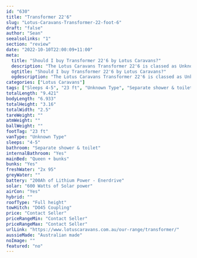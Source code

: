 ```yaml
---
id: "630"
title: "Transformer 22'6"
slug: "Lotus-Caravans-Transformer-22-foot-6"
draft: "false"
author: "Sean"
seealsolinks: "1"
section: "review"
date: "2022-10-10T22:00:09+11:00"
meta:
  title: "Should I buy Transformer 22'6 by Lotus Caravans?"
  description: "The Lotus Caravans Transformer 22'6 is classed as Unknown Type, and sleeps 4-5 people. It is Australian made and comes in at 23 ft. It generally has Separate shower & toilet."
  ogtitle: "Should I buy Transformer 22'6 by Lotus Caravans?"
  ogdescription: "The Lotus Caravans Transformer 22'6 is classed as Unknown Type, and sleeps 4-5 people. It is Australian made and comes in at 23 ft. It generally has Separate shower & toilet."
categories: ["Lotus Caravans"]
tags: ["Sleeps 4-5", "23 ft", "Unknown Type", "Separate shower & toilet", "Full height", "Price Unknown"]
totalLength: "9.421"
bodyLength: "6.933"
totalHeight: "3.16"
totalWidth: "2.5"
tareWeight: ""
atmWeight: ""
ballWeight: ""
footTag: "23 ft"
vanType: "Unknown Type"
sleeps: "4-5"
bathroom: "Separate shower & toilet"
internalBathroom: "Yes"
mainBed: "Queen + bunks"
bunks: "Yes"
freshWater: "2x 95"
greyWater: ""
battery: "200Ah of Lithium Power - Enerdrive"
solar: "600 Watts of Solar power"
airCon: "Yes"
hybrid: ""
roofType: "Full height"
towHitch: "DO45 Coupling"
price: "Contact Seller"
priceRangeMin: "Contact Seller"
priceRangeMax: "Contact Seller"
urlLink: "https://www.lotuscaravans.com.au/our-range/transformer/"
aussieMade: "Australian made"
noImage: ""
featured: "no"
---
```

